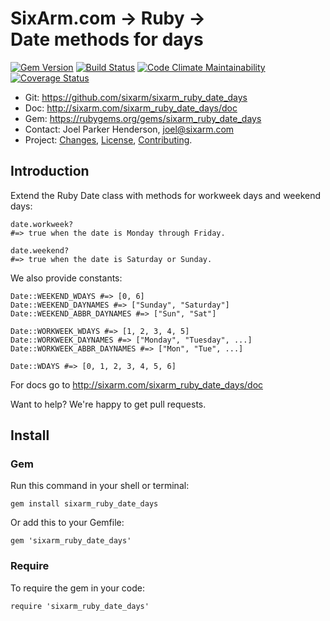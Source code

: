 # SixArm.com → Ruby → <br> Date methods for days

<!--header-open-->

[![Gem Version](https://badge.fury.io/rb/sixarm_ruby_date_days.svg)](http://badge.fury.io/rb/sixarm_ruby_date_days)
[![Build Status](https://travis-ci.org/SixArm/sixarm_ruby_date_days.png)](https://travis-ci.org/SixArm/sixarm_ruby_date_days)
[![Code Climate Maintainability](https://api.codeclimate.com/v1/badges/dbe3183cd4dbd0bb3b00/maintainability)](https://codeclimate.com/github/SixArm/sixarm_ruby_date_days/maintainability)
[![Coverage Status](https://coveralls.io/repos/SixArm/sixarm_ruby_date_days/badge.svg?branch=master&service=github)](https://coveralls.io/github/SixArm/sixarm_ruby_date_days?branch=master)

* Git: <https://github.com/sixarm/sixarm_ruby_date_days>
* Doc: <http://sixarm.com/sixarm_ruby_date_days/doc>
* Gem: <https://rubygems.org/gems/sixarm_ruby_date_days>
* Contact: Joel Parker Henderson, <joel@sixarm.com>
* Project: [Changes](CHANGES.md), [License](LICENSE.md), [Contributing](CONTRIBUTING.md).

<!--header-shut-->


## Introduction

Extend the Ruby Date class with methods for workweek days and weekend days:

    date.workweek? 
    #=> true when the date is Monday through Friday.

    date.weekend? 
    #=> true when the date is Saturday or Sunday.

We also provide constants:

    Date::WEEKEND_WDAYS #=> [0, 6]
    Date::WEEKEND_DAYNAMES #=> ["Sunday", "Saturday"]
    Date::WEEKEND_ABBR_DAYNAMES #=> ["Sun", "Sat"]

    Date::WORKWEEK_WDAYS #=> [1, 2, 3, 4, 5]
    Date::WORKWEEK_DAYNAMES #=> ["Monday", "Tuesday", ...]
    Date::WORKWEEK_ABBR_DAYNAMES #=> ["Mon", "Tue", ...]

    Date::WDAYS #=> [0, 1, 2, 3, 4, 5, 6]

For docs go to <http://sixarm.com/sixarm_ruby_date_days/doc>

Want to help? We're happy to get pull requests.


<!--install-opent-->

## Install

### Gem

Run this command in your shell or terminal:

    gem install sixarm_ruby_date_days

Or add this to your Gemfile:

    gem 'sixarm_ruby_date_days'

### Require

To require the gem in your code:

    require 'sixarm_ruby_date_days'

<!--install-shut-->
